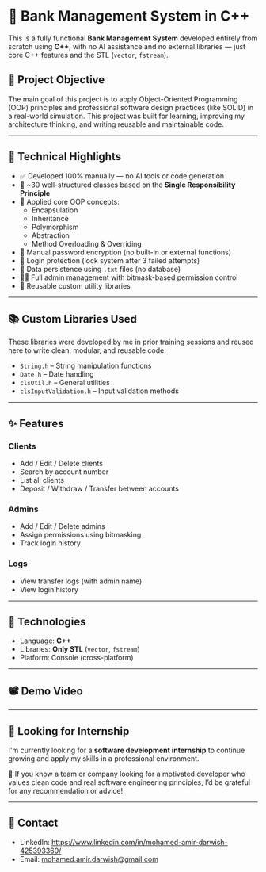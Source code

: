 # 🏦 Bank Management System in C++

This is a fully functional **Bank Management System** developed entirely from scratch using **C++**, with no AI assistance and no external libraries — just core C++ features and the STL (`vector`, `fstream`).

## 🎯 Project Objective

The main goal of this project is to apply Object-Oriented Programming (OOP) principles and professional software design practices (like SOLID) in a real-world simulation. This project was built for learning, improving my architecture thinking, and writing reusable and maintainable code.

---

## 🔧 Technical Highlights

- ✅ Developed 100% manually — no AI tools or code generation
- 🧱 ~30 well-structured classes based on the **Single Responsibility Principle**
- 🧠 Applied core OOP concepts:
  - Encapsulation
  - Inheritance
  - Polymorphism
  - Abstraction
  - Method Overloading & Overriding
- 🔐 Manual password encryption (no built-in or external functions)
- 🚫 Login protection (lock system after 3 failed attempts)
- 💾 Data persistence using `.txt` files (no database)
- 👨‍💼 Full admin management with bitmask-based permission control
- 🔁 Reusable custom utility libraries

---

## 📚 Custom Libraries Used

These libraries were developed by me in prior training sessions and reused here to write clean, modular, and reusable code:

- `String.h` – String manipulation functions  
- `Date.h` – Date handling  
- `clsUtil.h` – General utilities  
- `clsInputValidation.h` – Input validation methods  

---

## ✨ Features

### Clients
- Add / Edit / Delete clients
- Search by account number
- List all clients
- Deposit / Withdraw / Transfer between accounts

### Admins
- Add / Edit / Delete admins
- Assign permissions using bitmasking
- Track login history

### Logs
- View transfer logs (with admin name)
- View login history

---

## 🧪 Technologies

- Language: **C++**
- Libraries: **Only STL** (`vector`, `fstream`)
- Platform: Console (cross-platform)

---

## 📽️ Demo Video


---

## 🤝 Looking for Internship

I'm currently looking for a **software development internship** to continue growing and apply my skills in a professional environment.

💬 If you know a team or company looking for a motivated developer who values clean code and real software engineering principles, I’d be grateful for any recommendation or advice!

---

## 🔗 Contact

- LinkedIn: https://www.linkedin.com/in/mohamed-amir-darwish-425393360/
- Email: mohamed.amir.darwish@gmail.com
